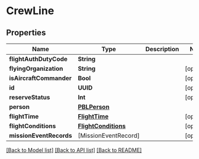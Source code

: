 # CrewLine

## Properties
Name | Type | Description | Notes
------------ | ------------- | ------------- | -------------
**flightAuthDutyCode** | **String** |  | 
**flyingOrganization** | **String** |  | [optional] 
**isAircraftCommander** | **Bool** |  | [optional] 
**id** | **UUID** |  | [optional] 
**reserveStatus** | **Int** |  | [optional] 
**person** | [**PBLPerson**](PBLPerson.md) |  | 
**flightTime** | [**FlightTime**](FlightTime.md) |  | [optional] 
**flightConditions** | [**FlightConditions**](FlightConditions.md) |  | [optional] 
**missionEventRecords** | [MissionEventRecord] |  | [optional] 

[[Back to Model list]](../README.md#documentation-for-models) [[Back to API list]](../README.md#documentation-for-api-endpoints) [[Back to README]](../README.md)


